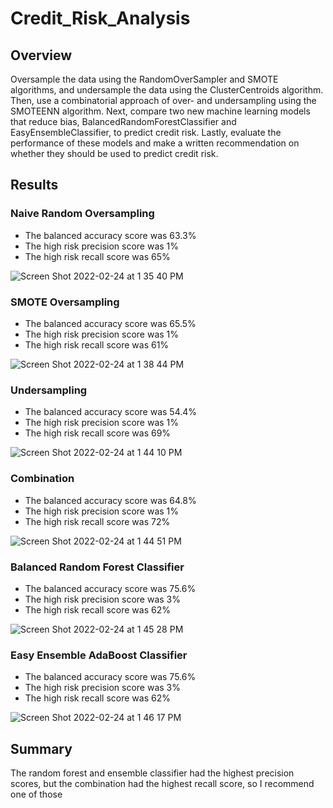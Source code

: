 # Credit_Risk_Analysis
## Overview
Oversample the data using the RandomOverSampler and SMOTE algorithms, and undersample the data using the ClusterCentroids algorithm. Then, use a combinatorial approach of over- and undersampling using the SMOTEENN algorithm. Next, compare two new machine learning models that reduce bias, BalancedRandomForestClassifier and EasyEnsembleClassifier, to predict credit risk. Lastly, evaluate the performance of these models and make a written recommendation on whether they should be used to predict credit risk.

## Results
### Naive Random Oversampling
* The balanced accuracy score was 63.3%
* The high risk precision score was 1%
* The high risk recall score was 65%

![Screen Shot 2022-02-24 at 1 35 40 PM](https://user-images.githubusercontent.com/38327290/155586254-185acf16-54c8-4a59-bd9b-001070ef3a8e.png)

### SMOTE Oversampling
* The balanced accuracy score was 65.5%
* The high risk precision score was 1%
* The high risk recall score was 61%

![Screen Shot 2022-02-24 at 1 38 44 PM](https://user-images.githubusercontent.com/38327290/155586716-699ef7fe-3949-410b-aa09-75d58798343f.png)

### Undersampling 
* The balanced accuracy score was 54.4%
* The high risk precision score was 1%
* The high risk recall score was 69%

![Screen Shot 2022-02-24 at 1 44 10 PM](https://user-images.githubusercontent.com/38327290/155587448-d6af1fe5-c712-4724-bf17-2f88e7126ae7.png)


### Combination
* The balanced accuracy score was 64.8%
* The high risk precision score was 1%
* The high risk recall score was 72%

![Screen Shot 2022-02-24 at 1 44 51 PM](https://user-images.githubusercontent.com/38327290/155587531-4561de74-2167-425f-b4ba-af175b380de9.png)


### Balanced Random Forest Classifier
* The balanced accuracy score was 75.6%
* The high risk precision score was 3%
* The high risk recall score was 62%

![Screen Shot 2022-02-24 at 1 45 28 PM](https://user-images.githubusercontent.com/38327290/155587601-53024a37-ce8c-4148-b217-163abb169016.png)


### Easy Ensemble AdaBoost Classifier 
* The balanced accuracy score was 75.6%
* The high risk precision score was 3%
* The high risk recall score was 62%

![Screen Shot 2022-02-24 at 1 46 17 PM](https://user-images.githubusercontent.com/38327290/155587701-b880e0fc-fe75-4275-91dd-acfd706701af.png)

## Summary
The random forest and ensemble classifier had the highest precision scores, but the combination had the highest recall score, so I recommend one of those

